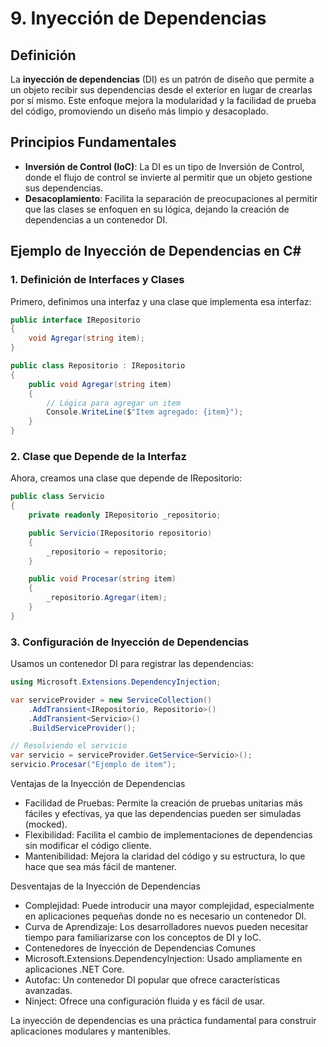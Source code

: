 # 9. Inyección de Dependencias

## Definición
La **inyección de dependencias** (DI) es un patrón de diseño que permite a un objeto recibir sus dependencias desde el exterior en lugar de crearlas por sí mismo. Este enfoque mejora la modularidad y la facilidad de prueba del código, promoviendo un diseño más limpio y desacoplado.

## Principios Fundamentales
- **Inversión de Control (IoC)**: La DI es un tipo de Inversión de Control, donde el flujo de control se invierte al permitir que un objeto gestione sus dependencias.
- **Desacoplamiento**: Facilita la separación de preocupaciones al permitir que las clases se enfoquen en su lógica, dejando la creación de dependencias a un contenedor DI.

## Ejemplo de Inyección de Dependencias en C#

### 1. **Definición de Interfaces y Clases**
Primero, definimos una interfaz y una clase que implementa esa interfaz:

```csharp
public interface IRepositorio
{
    void Agregar(string item);
}

public class Repositorio : IRepositorio
{
    public void Agregar(string item)
    {
        // Lógica para agregar un item
        Console.WriteLine($"Item agregado: {item}");
    }
}
```

### 2. **Clase que Depende de la Interfaz**
Ahora, creamos una clase que depende de IRepositorio:
```csharp
public class Servicio
{
    private readonly IRepositorio _repositorio;

    public Servicio(IRepositorio repositorio)
    {
        _repositorio = repositorio;
    }

    public void Procesar(string item)
    {
        _repositorio.Agregar(item);
    }
}
```

### 3. **Configuración de Inyección de Dependencias**
Usamos un contenedor DI para registrar las dependencias:
```csharp
using Microsoft.Extensions.DependencyInjection;

var serviceProvider = new ServiceCollection()
    .AddTransient<IRepositorio, Repositorio>()
    .AddTransient<Servicio>()
    .BuildServiceProvider();

// Resolviendo el servicio
var servicio = serviceProvider.GetService<Servicio>();
servicio.Procesar("Ejemplo de item");
```

Ventajas de la Inyección de Dependencias
- Facilidad de Pruebas: Permite la creación de pruebas unitarias más fáciles y efectivas, ya que las dependencias pueden ser simuladas (mocked).
- Flexibilidad: Facilita el cambio de implementaciones de dependencias sin modificar el código cliente.
- Mantenibilidad: Mejora la claridad del código y su estructura, lo que hace que sea más fácil de mantener.


Desventajas de la Inyección de Dependencias

- Complejidad: Puede introducir una mayor complejidad, especialmente en aplicaciones pequeñas donde no es necesario un contenedor DI.
- Curva de Aprendizaje: Los desarrolladores nuevos pueden necesitar tiempo para familiarizarse con los conceptos de DI y IoC.
- Contenedores de Inyección de Dependencias Comunes
- Microsoft.Extensions.DependencyInjection: Usado ampliamente en aplicaciones .NET Core.
- Autofac: Un contenedor DI popular que ofrece características avanzadas.
- Ninject: Ofrece una configuración fluida y es fácil de usar.

La inyección de dependencias es una práctica fundamental para construir aplicaciones modulares y mantenibles. 
